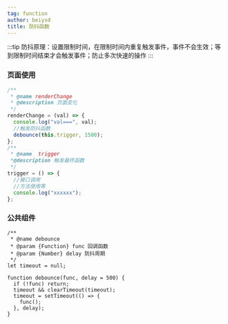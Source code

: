 ```yaml
---
tag: function
author: beiysd
title: 防抖函数
---
```


:::tip
防抖原理：设置限制时间，在限制时间内重复触发事件，事件不会生效；等到限制时间结束才会触发事件；防止多次快速的操作
:::

### 页面使用

```js
/**
 * @name renderChange
 * @description 页面变化
 */
renderChange = (val) => {
  console.log("val===", val);
  //触发防抖函数
  debounce(this.trigger, 1500);
};
/**
 * @name  trigger
 *@description 触发最终函数
 */
trigger = () => {
  //接口调用
  //方法使用等
  console.log("xxxxxx");
};
```

### 公共组件

```js{6,12}
/**
 * @name debounce
 * @param {Function} func 回调函数
 * @param {Number} delay 防抖周期
 */
let timeout = null;

function debounce(func, delay = 500) {
  if (!func) return;
  timeout && clearTimeout(timeout);
  timeout = setTimeout(() => {
    func();
  }, delay);
}
```
